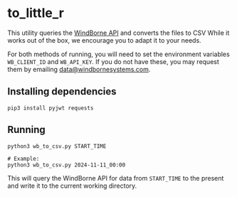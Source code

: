 # to_little_r

This utility queries the [WindBorne API](https://windbornesystems.com/docs/api) and converts the files to CSV
While it works out of the box, we encourage you to adapt it to your needs.

For both methods of running, you will need to set the environment variables `WB_CLIENT_ID` and `WB_API_KEY`.
If you do not have these, you may request them by emailing data@windbornesystems.com.

## Installing dependencies

```shell
pip3 install pyjwt requests
```

## Running

```shell
python3 wb_to_csv.py START_TIME

# Example:
python3 wb_to_csv.py 2024-11-11_00:00
```

This will query the WindBorne API for data from `START_TIME` to the present and write it to the current working directory.


